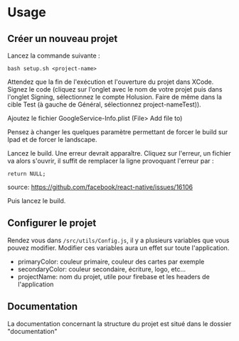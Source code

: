 # Usage

## Créer un nouveau projet

Lancez la commande suivante :

```
bash setup.sh <project-name>
```

Attendez que la fin de l'exécution et l'ouverture du projet dans XCode. Signez le code (cliquez sur l'onglet avec le nom de votre projet
puis dans l'onglet Signing, sélectionnez le compte Holusion. Faire de même dans la cible Test (à gauche de Général, sélectionnez project-nameTest)).

Ajoutez le fichier GoogleService-Info.plist (File> Add file to)

Pensez à changer les quelques paramètre permettant de forcer le build sur Ipad et de forcer le landscape.

Lancez le build. Une erreur devrait apparaître. Cliquez sur l'erreur, un fichier va alors s'ouvrir, il suffit de remplacer la ligne provoquant l'erreur par : 

```
return NULL;
```

source: https://github.com/facebook/react-native/issues/16106

Puis lancez le build.

## Configurer le projet

Rendez vous dans `/src/utils/Config.js`, il y a plusieurs variables que vous pouvez modifier. Modifier ces variables aura un effet sur toute l'application.

- primaryColor: couleur primaire, couleur des cartes par exemple
- secondaryColor: couleur secondaire, écriture, logo, etc...
- projectName: nom du projet, utile pour firebase et les headers de l'application

## Documentation

La documentation concernant la structure du projet est situé dans le dossier "documentation"
